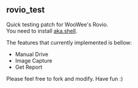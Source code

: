 ## rovio_test
Quick testing patch for WooWee's Rovio.  
You need to install [aka.shell](http://www.iamas.ac.jp/~aka/max/#aka_shell).

The features that currently implemented is bellow:

- Manual Drive
- Image Capture
- Get Report

Please feel free to fork and modify.
Have fun :)